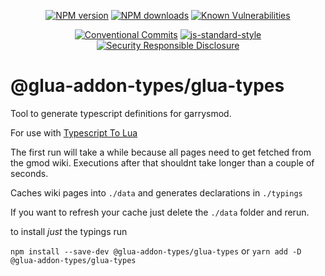 <div align="center">

[![NPM version](https://img.shields.io/npm/v/@glua-addon-types/glua-types.svg?style=flat)](https://www.npmjs.com/package/@glua-addon-types/glua-types)
[![NPM downloads](https://img.shields.io/npm/dm/@glua-addon-types/glua-types.svg?style=flat)](https://www.npmjs.com/package/@glua-addon-types/glua-types) [![Known Vulnerabilities](https://snyk.io/test/github/glua-addon-types/glua-types/badge.svg)](https://snyk.io/test/github/glua-addon-types/glua-types)


</div>

<div align="center">

[![Conventional Commits](https://img.shields.io/badge/Conventional%20Commits-1.0.0-yellow.svg)](https://conventionalcommits.org) [![js-standard-style](https://img.shields.io/badge/Code%20Style-Standard-brightgreen.svg?style=flat)](http://standardjs.com/) [![Security Responsible
Disclosure](https://img.shields.io/badge/Security-Responsible%20Disclosure-yellow.svg)](https://github.com/nodejs/security-wg/blob/master/processes/responsible_disclosure_template.md)

</div>


# @glua-addon-types/glua-types

Tool to generate typescript definitions for garrysmod.

For use with [Typescript To Lua](https://github.com/Perryvw/TypescriptToLua)

The first run will take a while because all pages need to get fetched from the gmod wiki. Executions after that shouldnt take longer than a couple of seconds.

Caches wiki pages into `./data` and generates declarations in `./typings`

If you want to refresh your cache just delete the `./data` folder and rerun.

to install *just* the typings run

`npm install --save-dev @glua-addon-types/glua-types`
or
`yarn add -D @glua-addon-types/glua-types`


